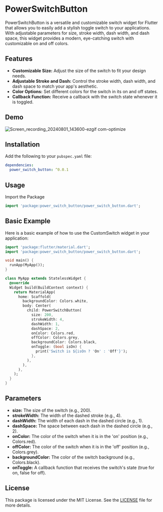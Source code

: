 # PowerSwitchButton

PowerSwitchButton  is a versatile and customizable switch widget for Flutter that allows you to easily add a stylish toggle switch to your applications. With adjustable parameters for size, stroke width, dash width, and dash space, this widget provides a modern, eye-catching switch with customizable on and off colors.

## Features

- **Customizable Size:** Adjust the size of the switch to fit your design needs.
- **Adjustable Stroke and Dash:** Control the stroke width, dash width, and dash space to match your app's aesthetic.
- **Color Options:** Set different colors for the switch in its on and off states.
- **Callback Function:** Receive a callback with the switch state whenever it is toggled.


## Demo


![Screen_recording_20240801_143600-ezgif com-optimize](https://github.com/user-attachments/assets/0ee23477-80d5-4f8e-8b05-899ed79979eb)

## Installation

Add the following to your `pubspec.yaml` file:

```yaml
dependencies:
  power_switch_button: ^0.0.1
```


## Usage

Import the Package

```dart
import 'package:power_switch_button/power_switch_button.dart';
```

## Basic Example

Here is a basic example of how to use the CustomSwitch widget in your application:

```dart
import 'package:flutter/material.dart';
import 'package:power_switch_button/power_switch_button.dart';

void main() {
  runApp(MyApp());
}

class MyApp extends StatelessWidget {
  @override
  Widget build(BuildContext context) {
    return MaterialApp(
      home: Scaffold(
        backgroundColor: Colors.white,
        body: Center(
          child: PowerSwitchButton(
            size: 200,
            strokeWidth: 4,
            dashWidth: 1,
            dashSpace: 2,
            onColor: Colors.red,
            offColor: Colors.grey,
            backgroundColor: Colors.black,
            onToggle: (bool isOn) {
              print('Switch is ${isOn ? 'On' : 'Off'}');
            },
          ),
        ),
      ),
    );
  }
}
```

## Parameters


- **size:** The size of the switch (e.g., 200).
- **strokeWidth:** The width of the dashed stroke (e.g., 4).
- **dashWidth:** The width of each dash in the dashed circle (e.g., 1).
- **dashSpace:** The space between each dash in the dashed circle (e.g., 2).
- **onColor:** The color of the switch when it is in the 'on' position (e.g., Colors.red).
- **offColor:** The color of the switch when it is in the 'off' position (e.g., Colors.grey).
- **backgroundColor:** The color of the switch background (e.g., Colors.black).
- **onToggle:** A callback function that receives the switch's state (true for on, false for off).


## License

This package is licensed under the MIT License. See the 
[LICENSE](https://github.com/WalidAhmed90/PowerSwitchButton/blob/main/LICENSE) file for more details.





